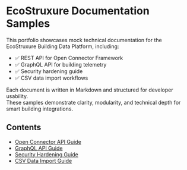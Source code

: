 # EcoStruxure Documentation Samples

This portfolio showcases mock technical documentation for the EcoStruxure Building Data Platform, including:

- ✅ REST API for Open Connector Framework
- ✅ GraphQL API for building telemetry
- ✅ Security hardening guide
- ✅ CSV data import workflows

Each document is written in Markdown and structured for developer usability.  
These samples demonstrate clarity, modularity, and technical depth for smart building integrations.

## Contents

- [Open Connector API Guide](open-connector-api.md)
- [GraphQL API Guide](graphql-api-guide.md)
- [Security Hardening Guide](security-hardening.md)
- [CSV Data Import Guide](csv-import-guide.md)